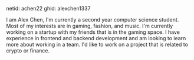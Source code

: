 netid: achen22
ghid: alexchen1337


I am Alex Chen, I'm currently a second year computer science student. Most of my interests are in gaming, fashion, and music. I'm currently working on a startup with my friends that is in the gaming space. I have experience in frontend and backend development and am looking to learn more about working in a team. I'd like to work on a project that is related to crypto or finance.